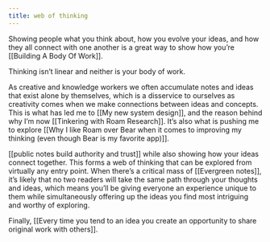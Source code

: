 ```yaml
---
title: web of thinking
---
```

Showing people what you think about, how you evolve your ideas, and how they all connect with one another is a great way to show how you’re [[Building A Body Of Work]].

Thinking isn’t linear and neither is your body of work.

As creative and knowledge workers we often accumulate notes and ideas that exist alone by themselves, which is a disservice to ourselves as creativity comes when we make connections between ideas and concepts. This is what has led me to [[My new system design]], and the reason behind why I’m now [[Tinkering with Roam Research]]. It’s also what is pushing me to explore [[Why I like Roam over Bear when it comes to improving my thinking (even though Bear is my favorite app)]].

[[public notes build authority and trust]] while also showing how your ideas connect together. This forms a web of thinking that can be explored from virtually any entry point. When there’s a critical mass of [[Evergreen notes]], it’s likely that no two readers will take the same path through your thoughts and ideas, which means you’ll be giving everyone an experience unique to them while simultaneously offering up the ideas you find most intriguing and worthy of exploring.

Finally, [[Every time you tend to an idea you create an opportunity to share original work with others]].
